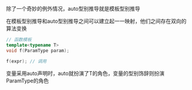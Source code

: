除了一个奇妙的例外情况，auto型别推导就是模板型别推导

在模板型别推导和auto型别推导之间可以建立起一一映射，他们之间存在双向的算法变换

```cpp
// 函数模板
template<typename T>
void f(ParamType param);

f(expr); // 调用
```

变量采用auto声明时，auto就扮演了T的角色，变量的型别饰辞则扮演ParamType的角色

```cpp

```
